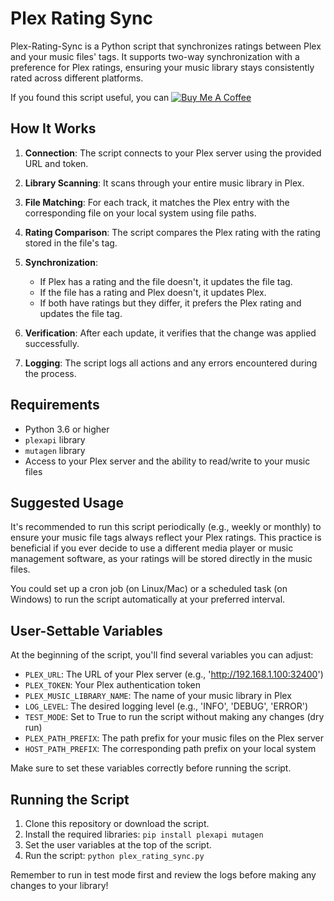 # Plex Rating Sync

Plex-Rating-Sync is a Python script that synchronizes ratings between Plex and your music files' tags. It supports two-way synchronization with a preference for Plex ratings, ensuring your music library stays consistently rated across different platforms.

If you found this script useful, you can [![Buy Me A Coffee](https://img.shields.io/badge/Buy%20Me%20A%20Coffee-☕-yellow.svg)](https://www.buymeacoffee.com/Mythic82)

## How It Works

1. **Connection**: The script connects to your Plex server using the provided URL and token.

2. **Library Scanning**: It scans through your entire music library in Plex.

3. **File Matching**: For each track, it matches the Plex entry with the corresponding file on your local system using file paths.

4. **Rating Comparison**: The script compares the Plex rating with the rating stored in the file's tag.

5. **Synchronization**:
   - If Plex has a rating and the file doesn't, it updates the file tag.
   - If the file has a rating and Plex doesn't, it updates Plex.
   - If both have ratings but they differ, it prefers the Plex rating and updates the file tag.

6. **Verification**: After each update, it verifies that the change was applied successfully.

7. **Logging**: The script logs all actions and any errors encountered during the process.

## Requirements

- Python 3.6 or higher
- `plexapi` library
- `mutagen` library
- Access to your Plex server and the ability to read/write to your music files

## Suggested Usage

It's recommended to run this script periodically (e.g., weekly or monthly) to ensure your music file tags always reflect your Plex ratings. This practice is beneficial if you ever decide to use a different media player or music management software, as your ratings will be stored directly in the music files.

You could set up a cron job (on Linux/Mac) or a scheduled task (on Windows) to run the script automatically at your preferred interval.

## User-Settable Variables

At the beginning of the script, you'll find several variables you can adjust:

- `PLEX_URL`: The URL of your Plex server (e.g., 'http://192.168.1.100:32400')
- `PLEX_TOKEN`: Your Plex authentication token
- `PLEX_MUSIC_LIBRARY_NAME`: The name of your music library in Plex
- `LOG_LEVEL`: The desired logging level (e.g., 'INFO', 'DEBUG', 'ERROR')
- `TEST_MODE`: Set to True to run the script without making any changes (dry run)
- `PLEX_PATH_PREFIX`: The path prefix for your music files on the Plex server
- `HOST_PATH_PREFIX`: The corresponding path prefix on your local system

Make sure to set these variables correctly before running the script.

## Running the Script

1. Clone this repository or download the script.
2. Install the required libraries: `pip install plexapi mutagen`
3. Set the user variables at the top of the script.
4. Run the script: `python plex_rating_sync.py`

Remember to run in test mode first and review the logs before making any changes to your library!
